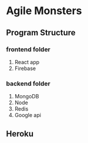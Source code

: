 # Agile Monsters

## Program Structure

### frontend folder

1. React app
2. Firebase

### backend folder

1. MongoDB
2. Node
3. Redis
4. Google api

## Heroku
